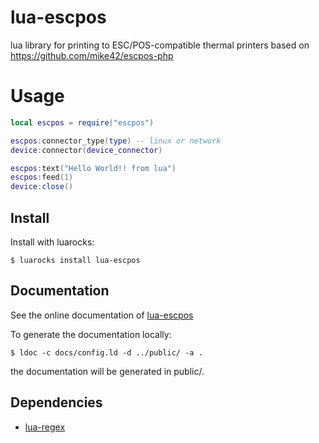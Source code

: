 # lua-escpos

lua library for printing to ESC/POS-compatible thermal printers based on https://github.com/mike42/escpos-php

# Usage

```lua
local escpos = require("escpos")

escpos:connector_type(type) -- linux or network
device:connector(device_connector)

escpos:text("Hello World!! from lua")
escpos:feed(1)
device:close()
```

## Install

Install with luarocks:

```
$ luarocks install lua-escpos
```

## Documentation
See the online documentation of [lua-escpos](https://sodomon.gitlab.io/lua-escpos)

To generate the documentation locally:

```
$ ldoc -c docs/config.ld -d ../public/ -a .
```
the documentation will be generated in public/.


## Dependencies

- [lua-regex](https://github.com/rrthomas/lrexlib/)
